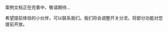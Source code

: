 
案例文档正在完善中，敬请期待...

希望提前体验的小伙伴，可以联系我们。我们将会调整开关分流，将部分功能对您提前开放。

<!-- 
# 如何在影响所有用户之前，渐进逐步的部署新的功能特性

在当今这个快节奏、功能驱动的市场中，持续提供价值并快速、持续地接收功能反馈非常重要。与终端用户合作，让早期版本的功能得到审核是很有价值的。

您是否计划将自己的软件扩展功能并部署到线上生产环境中？你可能会有一些问题，比如:

- 如何拥抱DevOps以更快地交付变更和价值？
- 你如何降低部署到线上的风险？
- 你如何实现部署的自动化？

本主题旨在回答这些问题，并分享使用feature-flags.co实现"环式"部署的学习成果。



## 一个或多个"环"来规范你的部署

部署环最早是在Jez Humble的书中讨论的。它们支持生产优先的DevOps思想，并限制对终端用户的影响，同时在生产中逐步部署和验证变化。影响（也称为爆炸半径），通过观察、测试、分析遥测和用户反馈来评估。

## 考虑因素

在你将你的部署基础架构转换为环形部署模式之前，需要考虑如下问题:

- 谁是你的主要用户类型？例如，早期采用者和用户。
- 你的应用拓扑结构是什么？
- 拥抱环形部署模式的价值是什么？
- 将您当前的基础架构转换为环形部署模式的成本是多少？

## 用户类型

在所示的例子中，用户在生产环境中一般分为三个环:

- **金丝雀(Canaries)**，他们自愿测试出血性功能，只要它们可用。
- **早期使用者(Early Adopters)**，他们自愿预览版本，被认为比金丝雀位更完善。
- **消费产品的用户(Users)**，在通过金丝雀和早期采用者之后。

![](/img/phase-rollout-with-rings-rings.png)

> **备注**
>
> 衡量出你的价值链中哪些用户最适合每一个环，如沟通与反馈的几率、可能会出现的风险。环的目标人群的设定对于确保成功至关重要。


## 应用拓扑

接下来你需要将应用的拓扑结构映射到环形部署模型中。限制变化对终端用户的影响，并要持续提供价值。价值既包括交付给最终用户的价值，也包括转换你现有基础设施的价值（投资回报率）。

> **备注**
>
> 环形部署模式不是一蹴而就! 需要从小规模、原型开始，并不断比较影响、价值和成本。

以feature-flags.co在Azure DevOps的扩展插件的开发与部署为案例。

首先在应用层面，Azure DevOps扩展插件市场的技术架构清晰，易于消化、扩展和独立部署。每一个扩展插件的开发与集成都会包含如下几个模块:

- 拥有一个或多个网页和脚本文件
- 核心客户端的接口
- REST客户端和REST API的接口。
- 将状态保存在缓存或弹性存储中

![](/img/phase-rollout-with-rings-app-layer.png)

在基础设施层面，扩展发布到 Visual Studio 市场。一旦在被用户安装安装，它们就会被Azure DevOps服务门户托管，并将状态持久化到Azure存储和/或扩展数据存储。

![](/img/phase-rollout-with-rings-inf-layer.png)

扩展拓扑完全适合环形部署模式，并将扩展发布到每个部署环。

- 内部开发版发给金丝雀环中的用户(Canaries)
- 预览版发给早期养成用户环(Early Adopters)
- 最终版发给公共用户环(Users)

> 使用feature-flags.co来控制发布，您可以有效地限制和控制您明确邀请的用户的曝光率。


## 通过部署环进行变更

让我们观察一下变更是如何在基于环的部署过程中触发和移动的。

> 这里我们使用最新的Release概念，而不是传统的CI/CD。Release即将CI/CD合为一体。
> 这里使用Release概念的目的是为了让我们更简单的了解feature-flags对渐进式部署的作用方法。

![](/img/feature-flags-progressive-release.png)

我们还以feature-flags.co在Azure DevOps的扩展插件的开发与部署为案例:

1. feature-flags.co的贡献者提交了一个功能特性的代码。
2. 经过了开发、测试、预发布环境后，在人工或自动的校验后，出发持续部署触发器，自动启动Canaries环境部署。
3. 插件首先部署给“金丝雀”用户组，这是一个私人预订的用户组，即在marketplace上除了这部分用户组人群，其他的用户都看不到。
4. 此时“金丝雀”用户组拥有权限去验证次功能特性的可用性，一旦足够数量的用户组成员验证可用性后，将触发早起用户群的功能部署。
![](/img/phase-rollout-with-rings-users-approval.png)
6. 早期功能部署后，那么早期用户组的成员将会看到新的功能特性。
7. 当早起用户组的成员使用，并且我们通过监测系统发现符合上线给所有用户的条件时。则认为或通过预设条件自动触发所有用户组的新功能特性部署
![](/img/phase-rollout-with-rings-early-approval.png)

8. 用户部署向市场发布一个公共扩展。在这个阶段，每个在其组织中安装了扩展的人都会受到变化的影响。
9. 关键是要意识到，当你的变更在环中移动时，影响（"爆炸半径"）会增加。向金丝雀和早期使用者做公开变更，是给了两个机会来验证变更，并在发布到生产中之前对关键的错误进行热修复。

## 市场监测与反馈

您需要有效的监控和可操作的警报来检测和缓解问题。确定什么类型的数据是重要的，例如基础设施问题、违规行为和功能使用。专注于可操作的警报，以避免用户忽略它们并错过高优先级问题。

从数据的高级视图开始，您可以从远处观看可视化仪表板，并根据需要进行钻取。对你的视图进行定期的内务管理，去除所有的噪音。一个可视化的仪表盘讲述的故事远比数百封通知邮件要好得多，这些通知邮件经常被邮件规则过滤和遗忘。

在多个云平台中，你可以建立你的管道、前置和周期时间等信息的概述。在示例仪表板中，很明显，有34个成功的构建，21个成功的发布，1个失败的发布和2个正在进行的发布。

![](/img/phase-rollout-with-rings-dash.png)



## 有什么价值？

使用环形部署策略，你可以收集反馈来验证你的假设。你可以停用旧版本，并发布新版本，而不会有影响所有用户的风险。

以下是ALM | DevOps Ranger工程流程如何随着环形部署模型的发展而发展的总结。

| Before using Rings | Impacted area | With Rings |
|--|--|--| 
|Manual and error prone | 	Build | Automated and consistent
|Manual and error prone | 	Release | Automated and consistent
|Hours | Time to build (TTB) | Seconds
|Days | Time to release (TTR) | Minutes
|Call from user | Issue detection | Proactive
|Days to weeks | Issue resolution | Minutes to days

关键词:

- 一致和可靠的自动化
- 缩短反应时间
- 金丝雀体验到了痛苦，而不是用户

## 功能标志是否有依赖性？

不，环和特征标志是共生的。特征标志可以让你对包含在你的变更中的特征进行精细的控制。例如，如果你对某一特性没有十足的信心，你可以使用特性标志在一个或所有的部署环中隐藏该特性。例如，你可以启用金丝雀环中的所有功能，并为早期采用者和生产用户微调一个子集，如图所示。请参阅[功能标志或环了解更多信息](https://opensource.com/article/18/2/feature-flags-ring-deployment-model)。


![](/img/phase-rollout-with-rings-feature-flags.png)

## 总结

现在你已经涵盖了环的概念，你应该有信心去探索改进CI/CD管道的方法。虽然环的使用增加了复杂程度，但有一个游戏计划来解决功能管理和快速客户反馈是非常宝贵的。 -->
